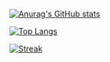 [![Anurag's GitHub stats](https://github-readme-stats.vercel.app/api?username=jacokok&count_private=true&theme=dracula&show_icons=true&hide_border=true)](https://github.com/anuraghazra/github-readme-stats)

[![Top Langs](https://github-readme-stats.vercel.app/api/top-langs/?username=jacokok&theme=dracula&hide_border=true)](https://github.com/anuraghazra/github-readme-stats)

[![Streak](https://github-readme-streak-stats.herokuapp.com/?user=jacokok&theme=dracula&hide_border=true)](https://github.com/DenverCoder1/github-readme-streak-stats)

<!--
**jacokok/jacokok** is a ✨ _special_ ✨ repository because its `README.md` (this file) appears on your GitHub profile.

Here are some ideas to get you started:

- 🔭 I’m currently working on ...
- 🌱 I’m currently learning ...
- 👯 I’m looking to collaborate on ...
- 🤔 I’m looking for help with ...
- 💬 Ask me about ...
- 📫 How to reach me: ...
- 😄 Pronouns: ...
- ⚡ Fun fact: ...
-->
